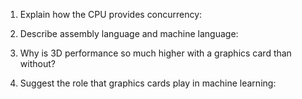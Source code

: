 <!-- Answers to the Short Answer Essay Questions go here -->

1.  Explain how the CPU provides concurrency:

2)  Describe assembly language and machine language:

3.  Why is 3D performance so much higher with a graphics card than without?

4)  Suggest the role that graphics cards play in machine learning:

